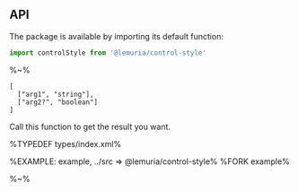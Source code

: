 ## API

The package is available by importing its default function:

```js
import controlStyle from '@lemuria/control-style'
```

%~%

```## controlStyle
[
  ["arg1", "string"],
  ["arg2?", "boolean"]
]
```

Call this function to get the result you want.

%TYPEDEF types/index.xml%

%EXAMPLE: example, ../src => @lemuria/control-style%
%FORK example%

%~%